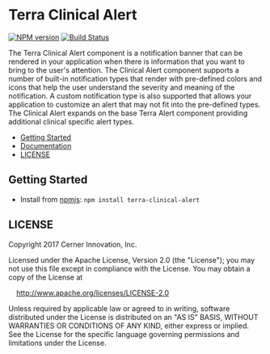 # Terra Clinical Alert


[![NPM version](http://img.shields.io/npm/v/terra-clinical-alert.svg)](https://www.npmjs.org/package/terra-clinical-alert)
[![Build Status](https://travis-ci.org/cerner/terra-clinical.svg?branch=master)](https://travis-ci.org/cerner/terra-clinical)

The Terra Clinical Alert component is a notification banner that can be rendered in your application when there is information that you want to bring to the user's attention. The Clinical Alert component supports a number of built-in notification types that render with pre-defined colors and icons that help the user understand the severity and meaning of the notification. A custom notification type is also supported that allows your application to customize an alert that may not fit into the pre-defined types. The Clinical Alert expands on the base Terra Alert component providing additional clinical specific alert types.


- [Getting Started](#getting-started)
- [Documentation](https://github.com/cerner/terra-clinical/tree/master/packages/terra-clinical-alert/docs)
- [LICENSE](#license)

## Getting Started

- Install from [npmjs](https://www.npmjs.com): `npm install terra-clinical-alert`

## LICENSE

Copyright 2017 Cerner Innovation, Inc.

Licensed under the Apache License, Version 2.0 (the "License"); you may not use this file except in compliance with the License. You may obtain a copy of the License at

&nbsp;&nbsp;&nbsp;&nbsp;http://www.apache.org/licenses/LICENSE-2.0

Unless required by applicable law or agreed to in writing, software distributed under the License is distributed on an "AS IS" BASIS, WITHOUT WARRANTIES OR CONDITIONS OF ANY KIND, either express or implied. See the License for the specific language governing permissions and limitations under the License.
